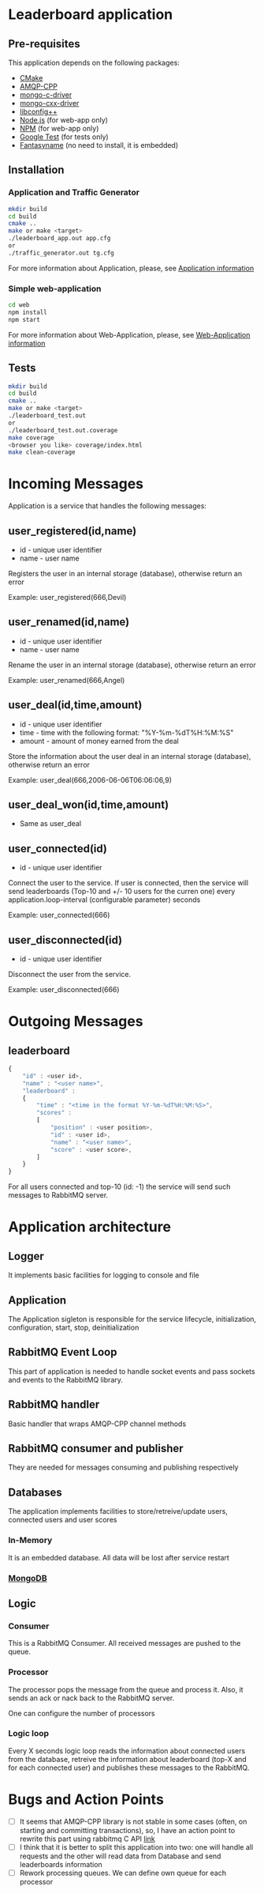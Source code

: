 # Leaderboard application
## Pre-requisites
This application depends on the following packages:
 * [CMake](https://cmake.org/)
 * [AMQP-CPP](https://github.com/CopernicaMarketingSoftware/AMQP-CPP)
 * [mongo-c-driver](https://github.com/mongodb/mongo-c-driver)
 * [mongo-cxx-driver](https://github.com/mongodb/mongo-cxx-driver)
 * [libconfig++](http://www.hyperrealm.com/libconfig/)
 * [Node.js](https://nodejs.org/) (for web-app only)
 * [NPM](https://www.npmjs.com/) (for web-app only)
 * [Google Test](https://github.com/google/googletest) (for tests only)
 * [Fantasyname](https://github.com/skeeto/fantasyname) (no need to install, it is embedded)
## Installation
### Application and Traffic Generator
```bash
mkdir build
cd build
cmake ..
make or make <target>
./leaderboard_app.out app.cfg
or
./traffic_generator.out tg.cfg
```

For more information about Application, please, see [Application information](Application.md)
### Simple web-application
```bash
cd web
npm install
npm start
```

For more information about Web-Application, please, see [Web-Application information](WebApplication.md)
## Tests
```bash
mkdir build
cd build
cmake ..
make or make <target>
./leaderboard_test.out
or
./leaderboard_test.out.coverage
make coverage
<browser you like> coverage/index.html
make clean-coverage
```

# Incoming Messages
Application is a service that handles the following messages:

## user_registered(id,name)
 * id - unique user identifier
 * name - user name

Registers the user in an internal storage (database), otherwise return an error

Example: user_registered(666,Devil)

## user_renamed(id,name)
 * id - unique user identifier
 * name - user name

Rename the user in an internal storage (database), otherwise return an error

Example: user_renamed(666,Angel)

## user_deal(id,time,amount)
 * id - unique user identifier
 * time - time with the following format: "%Y-%m-%dT%H:%M:%S"
 * amount - amount of money earned from the deal

Store the information about the user deal in an internal storage (database), otherwise return an error

Example: user_deal(666,2006-06-06T06:06:06,9)

## user_deal_won(id,time,amount)
 * Same as user_deal
## user_connected(id)
 * id - unique user identifier

Connect the user to the service. If user is connected, then the service will send leaderboards (Top-10 and +/- 10 users for the curren one) every application.loop-interval (configurable parameter) seconds

Example: user_connected(666)

## user_disconnected(id)
 * id - unique user identifier

Disconnect the user from the service.

Example: user_disconnected(666)

# Outgoing Messages
## leaderboard
```javascript
{
    "id" : <user id>,
    "name" : "<user name>",
    "leaderboard" :
    {
        "time" : "<time in the format %Y-%m-%dT%H:%M:%S>",
        "scores" :
        [
            "position" : <user position>,
            "id" : <user id>,
            "name" : "<user name>",
            "score" : <user score>,
        ]
    }
}
```
For all users connected and top-10 (id: -1) the service will send such messages to RabbitMQ server.

# Application architecture
## Logger
It implements basic facilities for logging to console and file
## Application
The Application sigleton is responsible for the service lifecycle, initialization, configuration, start, stop, deinitialization
## RabbitMQ Event Loop
This part of application is needed to handle socket events and pass sockets and events to the RabbitMQ library.
## RabbitMQ handler
Basic handler that wraps AMQP-CPP channel methods
## RabbitMQ consumer and publisher
They are needed for messages consuming and publishing respectively
## Databases
The application implements facilities to store/retreive/update users, connected users and user scores
### In-Memory
It is an embedded database. All data will be lost after service restart
### [MongoDB](https://www.mongodb.com/)
## Logic
### Consumer
This is a RabbitMQ Consumer. All received messages are pushed to the queue.
### Processor
The processor pops the message from the queue and process it. Also, it sends an ack or nack back to the RabbitMQ server.

One can configure the number of processors
### Logic loop
Every X seconds logic loop reads the information about connected users from the database, retreive the information about leaderboard (top-X and for each connected user) and publishes these messages to the RabbitMQ.
# Bugs and Action Points
- [ ] It seems that AMQP-CPP library is not stable in some cases (often, on starting and committing transactions), so, I have an action point to rewrite this part using rabbitmq C API [link](https://github.com/alanxz/rabbitmq-c)
- [ ] I think that it is better to split this application into two: one will handle all requests and the other will read data from Database and send leaderboards information
- [ ] Rework processing queues. We can define own queue for each processor